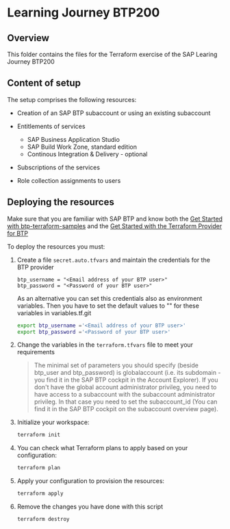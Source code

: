 # Learning Journey BTP200
## Overview

This folder contains the files for the Terraform exercise of the SAP Learing Journey BTP200

## Content of setup

The setup comprises the following resources:

- Creation of an SAP BTP subaccount or using an existing subaccount
- Entitlements of services
   * SAP Business Application Studio
   * SAP Build Work Zone, standard edition
   * Continous Integration & Delivery - optional
  
- Subscriptions of the services
- Role collection assignments to users

## Deploying the resources

Make sure that you are familiar with SAP BTP and know both the [Get Started with btp-terraform-samples](https://github.com/SAP-samples/btp-terraform-samples/blob/main/GET_STARTED.md) and the [Get Started with the Terraform Provider for BTP](https://developers.sap.com/tutorials/btp-terraform-get-started.html)

To deploy the resources you must:

1. Create a file `secret.auto.tfvars` and maintain the credentials for the BTP provider

   ```hcl
   btp_username = "<Email address of your BTP user>"
   btp_password = "<Password of your BTP user>"
   ```
   As an alternative you can set this credentials also as environment variables. Then you have to set the default values to "" for these variables in variables.tf.git 
   
   ```bash
   export btp_username ='<Email address of your BTP user>'
   export btp_password ='<Password of your BTP user>'
   ```

3. Change the variables in the `terraform.tfvars` file to meet your requirements
   > The minimal set of parameters you should specify (beside btp_user and btp_password) is globalaccount (i.e. its subdomain - you find it in the SAP BTP cockpit in the Account Explorer). If you don't have the global account administrator privileg, you need to have access to a subaccount with the subaccount administrator privileg. In that case you need to set the subaccount_id (You can find it in the SAP BTP cockpit on the subaccount overview page).

 

4. Initialize your workspace:

   ```bash
   terraform init
   ```

5. You can check what Terraform plans to apply based on your configuration:

   ```bash
   terraform plan 
   ```

6. Apply your configuration to provision the resources:

   ```bash
   terraform apply 
   ```
7. Remove the changes you have done with this script
   
   ```bash
   terraform destroy 
   ```
